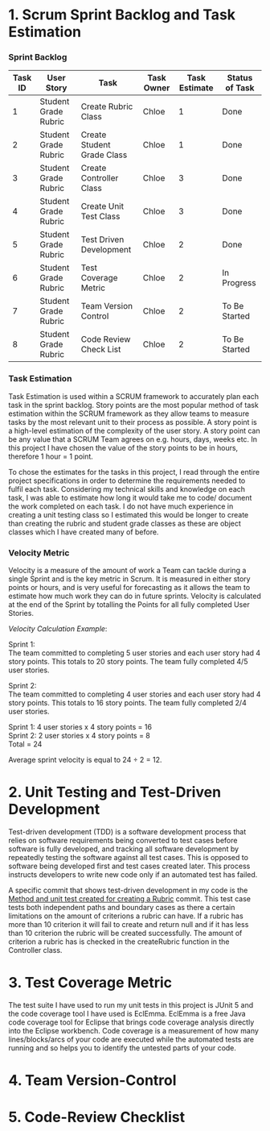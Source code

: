 # 1. Scrum Sprint Backlog and Task Estimation 
   
### Sprint Backlog      
| Task ID | User Story | Task | Task Owner | Task Estimate | Status of Task |
| --- | ----------- |---- | ----- | ----- | --- |
| 1 | Student Grade Rubric | Create Rubric Class | Chloe | 1 | Done |
| 2 | Student Grade Rubric | Create Student Grade Class | Chloe | 1 | Done |
| 3 | Student Grade Rubric | Create Controller Class | Chloe | 3 | Done |
| 4 | Student Grade Rubric | Create Unit Test Class | Chloe | 3 | Done |
| 5 | Student Grade Rubric | Test Driven Development | Chloe | 2 | Done |
| 6 | Student Grade Rubric | Test Coverage Metric | Chloe | 2 | In Progress |
| 7 | Student Grade Rubric | Team Version Control | Chloe | 2 | To Be Started |
| 8 | Student Grade Rubric | Code Review Check List | Chloe | 2 | To Be Started |

### Task Estimation  
Task Estimation is used within a SCRUM framework to accurately plan each task in the sprint backlog.
Story points are the most popular method of task estimation within the SCRUM framework as they allow 
teams to measure tasks by the most relevant unit to their process as possible. A story point is a 
high-level estimation of the complexity of the user story. A story point can be any value that a 
SCRUM Team agrees on e.g. hours, days, weeks etc. In this project I have chosen the value of the 
story points to be in hours, therefore 1 hour = 1 point.  
  
To chose the estimates for the tasks in this project, I read through the entire project specifications
in order to determine the requirements needed to fulfil each task. Considering my technical skills and
knowledge on each task, I was able to estimate how long it would take me to code/ document the work 
completed on each task. I do not have much experience in creating a unit testing class so I estimated
this would be longer to create than creating the rubric and student grade classes as these are object
classes which I have created many of before. 

### Velocity Metric  
Velocity is a measure of the amount of work a Team can tackle during a single Sprint and is the key 
metric in Scrum. It is measured in either story points or hours, and is very useful for forecasting as 
it allows the team to estimate how much work they can do in future sprints. Velocity is calculated at the 
end of the Sprint by totalling the Points for all fully completed User Stories.

_Velocity Calculation Example_:   

Sprint 1:  
The team committed to completing 5 user stories and each user story had 4 story points.
This totals to 20 story points. The team fully completed 4/5 user stories.

Sprint 2:  
The team committed to completing 4 user stories and each user story had 4 story points.
This totals to 16 story points. The team fully completed 2/4 user stories.

Sprint 1: 4 user stories x 4 story points = 16  
Sprint 2: 2 user stories x 4 story points = 8  
Total = 24  

Average sprint velocity is equal to 24 ÷ 2 = 12.   

# 2. Unit Testing and Test-Driven Development  

Test-driven development (TDD) is a software development process that relies on software requirements
being converted to test cases before software is fully developed, and tracking all software development
by repeatedly testing the software against all test cases. This is opposed to software being developed 
first and test cases created later. This process instructs developers to write new code only if an 
automated test has failed.

A specific commit that shows test-driven development in my code is the [Method and unit test created for creating a Rubric](https://github.com/chloedunne/ca2SQA/commit/8e084584a3c78f5730b666869728131c9672abb9#diff-d432d59d95d0e0999c1394d5b663f3b5c216efa68599620968766e902f0fc9c6) 
commit. This test case tests both independent paths and boundary cases as there a certain limitations on the 
amount of criterions a rubric can have. If a rubric has more than 10 criterion it will fail to create and return null
and if it has less than 10 criterion the rubric will be created successfully. The amount of criterion a rubric has
is checked in the createRubric function in the Controller class.

# 3. Test Coverage Metric 

The test suite I have used to run my unit tests in this project is JUnit 5 and the code coverage tool I have used is EclEmma. EclEmma is a free Java code coverage tool for Eclipse that brings code coverage analysis directly into the Eclipse workbench. Code coverage is a measurement of how many lines/blocks/arcs of your code are executed while the automated tests are running and so helps you to identify the untested parts of your code. 


# 4. Team Version-Control 

# 5. Code-Review Checklist